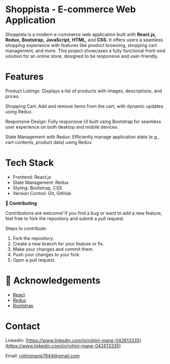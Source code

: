 # Shoppista - E-commerce Web Application

Shoppista is a modern e-commerce web application built with **React.js,** **Redux,** **Bootstrap,** **JavaScript,** **HTML,** and **CSS.** It offers users a seamless shopping experience with features like product browsing, shopping cart management, and more. This project showcases a fully functional front-end solution for an online store, designed to be responsive and user-friendly.




# Features
Product Listings: Displays a list of products with images, descriptions, and prices.

Shopping Cart: Add and remove items from the cart, with dynamic updates using Redux.

Responsive Design: Fully responsive UI built using Bootstrap for seamless user experience on both desktop and mobile devices.

State Management with Redux: Efficiently manage application state (e.g., cart contents, product data) using Redux.

# Tech Stack
- Frontend: React.js
- State Management: Redux
- Styling: Bootstrap, CSS
- Version Control: Git, GitHub

**🤝 Contributing**

Contributions are welcome! If you find a bug or want to add a new feature, feel free to fork the repository and submit a pull request.

Steps to contribute:
1. Fork the repository.
2. Create a new branch for your feature or fix.
3. Make your changes and commit them.
4. Push your changes to your fork.
5. Open a pull request.

# 📄 Acknowledgements
- [React](https://react.dev/)
- [Redux](https://redux-toolkit.js.org/)
- [Bootstrap](https://getbootstrap.com/)
  

# Contact

  LinkedIn: [https://www.linkedin.com/in/rohini-mane-042613335](https://www.linkedin.com/in/rohini-mane-042613335)
  
  Email: rohinimane7844@gmail.com
